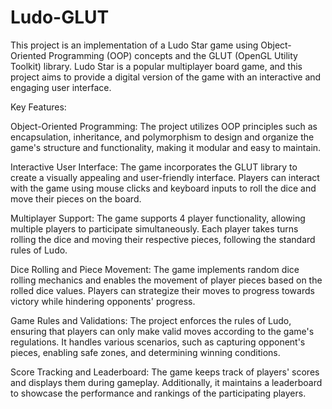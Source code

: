 # Ludo-GLUT
This project is an implementation of a Ludo Star game using Object-Oriented Programming (OOP) concepts and the GLUT (OpenGL Utility Toolkit) library. Ludo Star is a popular multiplayer board game, and this project aims to provide a digital version of the game with an interactive and engaging user interface.

Key Features:

Object-Oriented Programming: The project utilizes OOP principles such as encapsulation, inheritance, and polymorphism to design and organize the game's structure and functionality, making it modular and easy to maintain.

Interactive User Interface: The game incorporates the GLUT library to create a visually appealing and user-friendly interface. Players can interact with the game using mouse clicks and keyboard inputs to roll the dice and move their pieces on the board.

Multiplayer Support: The game supports 4 player functionality, allowing multiple players to participate simultaneously. Each player takes turns rolling the dice and moving their respective pieces, following the standard rules of Ludo.

Dice Rolling and Piece Movement: The game implements random dice rolling mechanics and enables the movement of player pieces based on the rolled dice values. Players can strategize their moves to progress towards victory while hindering opponents' progress.

Game Rules and Validations: The project enforces the rules of Ludo, ensuring that players can only make valid moves according to the game's regulations. It handles various scenarios, such as capturing opponent's pieces, enabling safe zones, and determining winning conditions.

Score Tracking and Leaderboard: The game keeps track of players' scores and displays them during gameplay. Additionally, it maintains a leaderboard to showcase the performance and rankings of the participating players.
